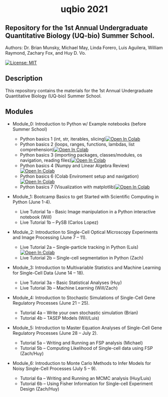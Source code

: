 

<center><h1> uqbio 2021 </h1></center>

## Repository for the 1st Annual Undergraduate Quantitative Biology (UQ-bio) Summer School.

Authors: Dr. Brian Munsky, Michael May, Linda Forero, Luis Aguilera, William Raymond, Zachary Fox, and Huy D. Vo.

[![License: MIT](https://img.shields.io/badge/License-MIT-yellow.svg)](https://opensource.org/licenses/MIT)

## Description

This repository contains the materials for the 1st Annual Undergraduate Quantitative Biology (UQ-bio) Summer School.

## Modules

* Module_0: Introduction to Python w/ Example notebooks (before Summer School)
  * Python basics 1 (int, str, iterables, slicing)[![Open In Colab](https://colab.research.google.com/assets/colab-badge.svg)](https://colab.research.google.com/drive/167EXFCoYCTcqGqljwddWRF1nwTTc_eig?usp=sharing)
  * Python basics 2 (loops, ranges, functions, lambdas, list comprehension)[![Open In Colab](https://colab.research.google.com/assets/colab-badge.svg)](https://colab.research.google.com/drive/1oMiuuyT0X_UBt9M0mU4klC_WTXCs2XOq?usp=sharing)
  * Python basics 3 (importing packages, classes/modules, os navigation, reading files)[![Open In Colab](https://colab.research.google.com/assets/colab-badge.svg)](https://colab.research.google.com/drive/1SxDI--nHoP7tkq9tMBVcvmqSD8NoZLOo?usp=sharing)
  * Python basics 4 (Numpy and Linear Algebra Review)[![Open In Colab](https://colab.research.google.com/assets/colab-badge.svg)](https://colab.research.google.com/drive/1UpYhbEogKW7T03Wz6-6sLg4TdEVYbPIP?usp=sharing)
  * Python basics 6 (Colab Enviroment setup and navigation)[![Open In Colab](https://colab.research.google.com/assets/colab-badge.svg)](https://colab.research.google.com/drive/1Z4KaQvTRLPsZ8-OHz7RzpieT3mgZVi1Q?usp=sharing)
  * Python basics 7 (Visualization with matplotlib)[![Open In Colab](https://colab.research.google.com/assets/colab-badge.svg)](https://colab.research.google.com/drive/1hilQWOei8M1RJA5lJAX4Ea3i62Wv9eVi?usp=sharing)

* Module_1: Bootcamp Basics to get Started with Scientific Computing in Python (June 1-4).
  * Live Tutorial 1a - Basic Image manipulation in a Python interactive notebook (Will)
  * Live Tutorial 1b – PySB (Carlos Lopez)

* Module_2: Introduction to Single-Cell Optical Microscopy Experiments and Image Processing (June 7 – 11).
  * Live Tutorial 2a – Single-particle tracking in Python (Luis)  [![Open In Colab](https://colab.research.google.com/assets/colab-badge.svg)](https://colab.research.google.com/drive/1FcudIyndrXDOmYadUXlPgDOIP6yNP0ZZ?usp=sharing)
  * Live Tutorial 2b – Single-cell segmentation in Python (Zach)

* Module_3: Introduction to Multivariable Statistics and Machine Learning for Single-Cell Data (June 14 – 18).
  * Live Tutorial 3a – Basic Statistical Analyses (Huy)
  * Live Tutorial 3b – Machine Learning (Will/Zach)

* Module_4: Introduction to Stochastic Simulations of Single-Cell Gene Regulatory Processes (June 21 – 25).
  * Tutorial 4a – Write your own stochastic simulation (Brian)
  * Tutorial 4b – TASEP Models (Will/Luis)

* Module_5: Introduction to Master Equation Analyses of Single-Cell Gene Regulatory Processes (June 28 – July 2).
  * Tutorial 5a – Writing and Running an FSP analysis (Michael)
  * Tutorial 5b – Computing Likelihood of Single-cell data using FSP (Zach/Huy)

* Module_6: Introduction to Monte Carlo Methods to Infer Models for Noisy Single-Cell
Processes (July 5 – 9).
  * Tutorial 6a – Writing and Running an MCMC analysis (Huy/Luis)
  * Tutorial 6b – Using Fisher Information for Single-cell Experiment Design (Zach/Huy)
